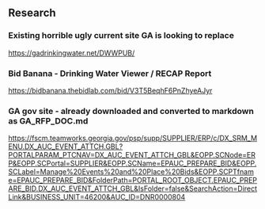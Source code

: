 


## Research

### Existing horrible ugly current site GA is looking to replace

https://gadrinkingwater.net/DWWPUB/



### Bid Banana - Drinking Water Viewer / RECAP Report

https://bidbanana.thebidlab.com/bid/V3T5BeqhF6PnZhyeAJyr

### GA gov site - already downloaded and converted to markdown as GA_RFP_DOC.md

https://fscm.teamworks.georgia.gov/psp/supp/SUPPLIER/ERP/c/DX_SRM_MENU.DX_AUC_EVENT_ATTCH.GBL?PORTALPARAM_PTCNAV=DX_AUC_EVENT_ATTCH_GBL&EOPP.SCNode=ERP&EOPP.SCPortal=SUPPLIER&EOPP.SCName=EPAUC_PREPARE_BID&EOPP.SCLabel=Manage%20Events%20and%20Place%20Bids&EOPP.SCPTfname=EPAUC_PREPARE_BID&FolderPath=PORTAL_ROOT_OBJECT.EPAUC_PREPARE_BID.DX_AUC_EVENT_ATTCH_GBL&IsFolder=false&SearchAction=DirectLink&BUSINESS_UNIT=46200&AUC_ID=DNR0000804

